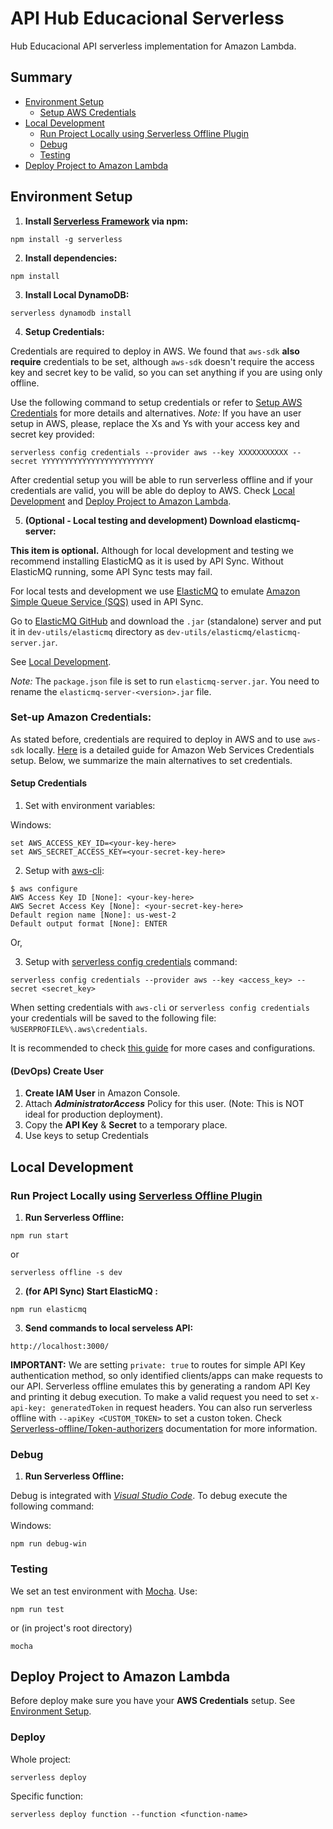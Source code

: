 # API Hub Educacional Serverless

Hub Educacional API serverless implementation for Amazon Lambda.

## Summary
* [Environment Setup](#environment-setup)
    * [Setup AWS Credentials](#set-up-amazon-credentials)
* [Local Development](#local-development)
    * [Run Project Locally using Serverless Offline Plugin](#run-project-locally-using-serverless-offline-plugin)
    * [Debug](#debug)
    * [Testing](#testing)
* [Deploy Project to Amazon Lambda](#deploy-project-to-amazon-lambda)

## Environment Setup

1. **Install [Serverless Framework](https://github.com/serverless/serverless) via npm:**
```
npm install -g serverless
```
2. **Install dependencies:**
```
npm install
```
3. **Install Local DynamoDB:**
```
serverless dynamodb install
```

4. **Setup Credentials:**

Credentials are required to deploy in AWS. We found that `aws-sdk` **also require** credentials to be set, although `aws-sdk` doesn't require the access key and secret key to be valid, so you can set anything if you are using only offline.

Use the following command to setup credentials or refer to [Setup AWS Credentials](#set-up-amazon-credentials) for more details and alternatives. _Note:_ If you have an user setup in AWS, please, replace the Xs and Ys with your access key and secret key provided:

```
serverless config credentials --provider aws --key XXXXXXXXXXX --secret YYYYYYYYYYYYYYYYYYYYYYYYY
```

After credential setup you will be able to run serverless offline and if your credentials are valid, you will be able do deploy to AWS. Check [Local Development](#local-development) and [Deploy Project to Amazon Lambda](#deploy-project-to-amazon-lambda).

5. **(Optional - Local testing and development) Download elasticmq-server:**

**This item is optional.** Although for local development and testing we recommend installing ElasticMQ as it is used by API Sync. Without ElasticMQ running, some API Sync tests may fail.


For local tests and development we use [ElasticMQ](https://github.com/softwaremill/elasticmq) to emulate [Amazon Simple Queue Service (SQS)](https://aws.amazon.com/pt/sqs/) used in API Sync.

Go to [ElasticMQ GitHub](https://github.com/softwaremill/elasticmq) and download the `.jar` (standalone) server and put it in `dev-utils/elasticmq` directory as `dev-utils/elasticmq/elasticmq-server.jar`.

See [Local Development](#local-development).

*Note:* The `package.json` file is set to run `elasticmq-server.jar`. You need to rename the `elasticmq-server-<version>.jar` file.

### **Set-up Amazon Credentials:**

As stated before, credentials are required to deploy in AWS and to use `aws-sdk` locally. [Here](https://github.com/serverless/serverless/blob/master/docs/providers/aws/guide/credentials.md#amazon-web-services) is a detailed guide for Amazon Web Services Credentials setup. Below, we summarize the main alternatives to set credentials.

#### Setup Credentials

1. Set with environment variables:

Windows:
```
set AWS_ACCESS_KEY_ID=<your-key-here>
set AWS_SECRET_ACCESS_KEY=<your-secret-key-here>
```

2. Setup with [aws-cli](http://docs.aws.amazon.com/cli/latest/userguide/installing.html):

```
$ aws configure
AWS Access Key ID [None]: <your-key-here>
AWS Secret Access Key [None]: <your-secret-key-here>
Default region name [None]: us-west-2
Default output format [None]: ENTER
```

Or,

3. Setup with [serverless config credentials](https://serverless.com/framework/docs/providers/aws/guide/credentials#setup-with-serverless-config-credentials-command) command:

```
serverless config credentials --provider aws --key <access_key> --secret <secret_key>
```

When setting credentials with `aws-cli` or `serverless config credentials` your credentials will be saved to the following file: `%USERPROFILE%\.aws\credentials`.

It is recommended to check [this guide](https://github.com/serverless/serverless/blob/master/docs/providers/aws/guide/credentials.md#amazon-web-services) for more cases and configurations.

#### (DevOps) Create User

1. **Create IAM User** in Amazon Console.
2. Attach **_AdministratorAccess_** Policy for this user. (Note: This is NOT ideal for production deployment).
3. Copy the **API Key** & **Secret** to a temporary place.
4. Use keys to setup Credentials

## Local Development

### Run Project Locally using [Serverless Offline Plugin](https://github.com/dherault/serverless-offline)

1. **Run Serverless Offline:**
```
npm run start
```
or
```
serverless offline -s dev
```

2. **(for API Sync) Start ElasticMQ :**
```
npm run elasticmq
```

3. **Send commands to local serveless API:**
```
http://localhost:3000/
```

**IMPORTANT:** We are setting `private: true` to routes for simple API Key authentication method, so only identified clients/apps can make requests to our API. Serverless offline emulates this by generating a random API Key and printing it debug execution. To make a valid request you need to set `x-api-key: generatedToken` in request headers. You can also run serverless offline with `--apiKey <CUSTOM_TOKEN>` to set a custon token. Check [Serverless-offline/Token-authorizers](https://www.npmjs.com/package/serverless-offline#token-authorizers) documentation for more information.

### Debug

1. **Run Serverless Offline:**

Debug is integrated with _[Visual Studio Code](https://code.visualstudio.com/docs/editor/debugging)_. To debug execute the following command:

Windows:
```
npm run debug-win
```

### Testing

We set an test environment with [Mocha](https://mochajs.org/). Use:

```
npm run test
```
or (in project's root directory)
```
mocha
```

## Deploy Project to Amazon Lambda

Before deploy make sure you have your **AWS Credentials** setup. See [Environment Setup](#environment-setup).


### Deploy 

Whole project:
```
serverless deploy
```

Specific function:
```
serverless deploy function --function <function-name>
```
